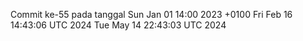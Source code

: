 Commit ke-55 pada tanggal Sun Jan 01 14:00 2023 +0100
Fri Feb 16 14:43:06 UTC 2024
Tue May 14 22:43:03 UTC 2024
